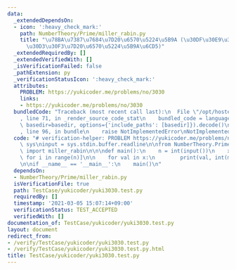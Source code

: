 ```yaml
---
data:
  _extendedDependsOn:
  - icon: ':heavy_check_mark:'
    path: NumberTheory/Prime/miller_rabin.py
    title: "\u78BA\u7387\u7684\u7D20\u6570\u5224\u5B9A (\u30DF\u30E9\u30FC\u30FB\u30E9\
      \u30D3\u30F3\u7D20\u6570\u5224\u5B9A\u6CD5)"
  _extendedRequiredBy: []
  _extendedVerifiedWith: []
  _isVerificationFailed: false
  _pathExtension: py
  _verificationStatusIcon: ':heavy_check_mark:'
  attributes:
    PROBLEM: https://yukicoder.me/problems/no/3030
    links:
    - https://yukicoder.me/problems/no/3030
  bundledCode: "Traceback (most recent call last):\n  File \"/opt/hostedtoolcache/Python/3.9.7/x64/lib/python3.9/site-packages/onlinejudge_verify/documentation/build.py\"\
    , line 71, in _render_source_code_stat\n    bundled_code = language.bundle(stat.path,\
    \ basedir=basedir, options={'include_paths': [basedir]}).decode()\n  File \"/opt/hostedtoolcache/Python/3.9.7/x64/lib/python3.9/site-packages/onlinejudge_verify/languages/python.py\"\
    , line 96, in bundle\n    raise NotImplementedError\nNotImplementedError\n"
  code: "# verification-helper: PROBLEM https://yukicoder.me/problems/no/3030\nimport\
    \ sys\ninput = sys.stdin.buffer.readline\n\nfrom NumberTheory.Prime.miller_rabin\
    \ import miller_rabin\n\n\ndef main():\n    n = int(input())\n    x = [int(input())\
    \ for i in range(n)]\n\n    for val in x:\n        print(val, int(miller_rabin(val)))\n\
    \n\nif __name__ == '__main__':\n    main()\n"
  dependsOn:
  - NumberTheory/Prime/miller_rabin.py
  isVerificationFile: true
  path: TestCase/yukicoder/yuki3030.test.py
  requiredBy: []
  timestamp: '2021-03-05 15:07:14+09:00'
  verificationStatus: TEST_ACCEPTED
  verifiedWith: []
documentation_of: TestCase/yukicoder/yuki3030.test.py
layout: document
redirect_from:
- /verify/TestCase/yukicoder/yuki3030.test.py
- /verify/TestCase/yukicoder/yuki3030.test.py.html
title: TestCase/yukicoder/yuki3030.test.py
---
```

